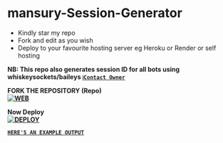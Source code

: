 # mansury-Session-Generator
- Kindly star my repo
- Fork and edit as you wish
- Deploy to your favourite hosting server eg Heroku or Render or self hosting

<strong>NB:<strong/> This repo also generates session ID for all bots using whiskeysockets/baileys 
[`ℹ️Contact Owner`](https://wa.me/255758547182)

FORK THE REPOSITORY (Repo) 
    <br>
<a href="https://github.com/Mansurynassoro/MANSURY-XMD-SESSION-/fork"><img title="WEB" src="https://img.shields.io/badge/FORK Wasi-QR?color=black&style=for-the-badge&logo=stackshare"></a>

Now Deploy
    <br>
<a href='https://dashboard.heroku.com/new?template=https://github.com/Mansurynassoro/MANSURY-XMD-SESSION' target="_blank"><img alt='DEPLOY' src='https://img.shields.io/badge/-DEPLOY-black?style=for-the-badge&logo=heroku&logoColor=white'/>

[`HERE'S AN EXAMPLE OUTPUT`](https://mansury-xmd-session.onrender.com)



